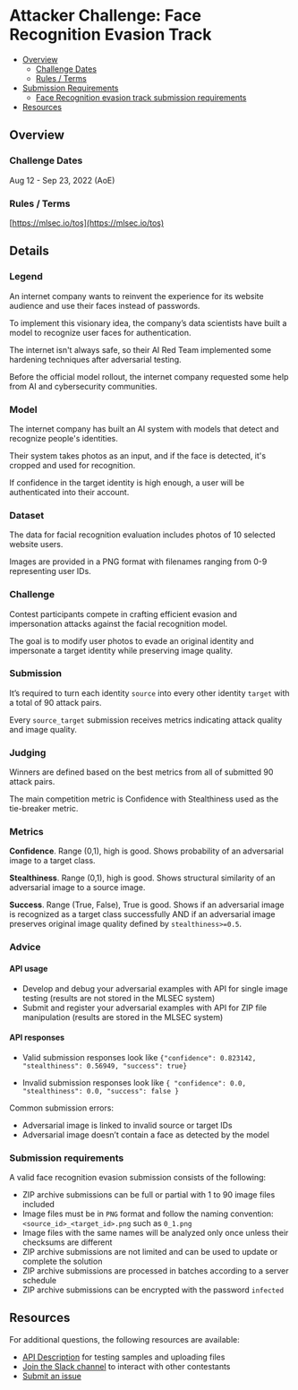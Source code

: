 # Attacker Challenge: Face Recognition Evasion Track
<!-- vscode-markdown-toc -->
* [Overview](#overview)
    * [Challenge Dates](#challenge-dates)
    * [Rules / Terms](#rules-/-terms)
* [Submission Requirements](#requirements)
    * [Face Recognition evasion track submission requirements](#requirements)
* [Resources](#resources)

<!-- vscode-markdown-toc-config
	numbering=false
	autoSave=true
	/vscode-markdown-toc-config -->
<!-- /vscode-markdown-toc -->


## <a name='overview'></a>Overview

### <a name='challenge-dates'></a>Challenge Dates
Aug 12 - Sep 23, 2022 (AoE)

### <a name='rules-/-terms'></a>Rules / Terms
[https://mlsec.io/tos](https://mlsec.io/tos)


## Details

### Legend

An internet company wants to reinvent the experience for its website audience and use their faces instead of passwords. 

To implement this visionary idea, the company’s data scientists have built a model to recognize user faces for authentication. 

The internet isn't always safe, so their AI Red Team implemented some hardening techniques after adversarial testing. 

Before the official model rollout, the internet company requested some help from AI and cybersecurity communities.


### Model

The internet company has built an AI system with models that detect and recognize people's identities. 

Their system takes photos as an input, and if the face is detected, it's cropped and used for recognition. 

If confidence in the target identity is high enough, a user will be authenticated into their account.


### Dataset

The data for facial recognition evaluation includes photos of 10 selected website users. 

Images are provided in a PNG format with filenames ranging from 0-9 representing user IDs.


### Challenge

Contest participants compete in crafting efficient evasion and impersonation attacks against the facial recognition model. 

The goal is to modify user photos to evade an original identity and impersonate a target identity while preserving image quality.


### Submission

It’s required to turn each identity `source` into every other identity `target` with a total of 90 attack pairs. 

Every `source_target` submission receives metrics indicating attack quality and image quality.


### Judging

Winners are defined based on the best metrics from all of submitted 90 attack pairs. 

The main competition metric is Confidence with Stealthiness used as the tie-breaker metric.


### Metrics

**Confidence**. Range (0,1), high is good. Shows probability of an adversarial image to a target class.

**Stealthiness**. Range (0,1), high is good. Shows structural similarity of an adversarial image to a source image.

**Success**. Range (True, False), True is good. Shows if an adversarial image is recognized as a target class successfully AND if an adversarial image preserves original image quality defined by `stealthiness>=0.5`.



### Advice

#### API usage
* Develop and debug your adversarial examples with API for single image testing (results are not stored in the MLSEC system)
* Submit and register your adversarial examples with API for ZIP file manipulation (results are stored in the MLSEC system)


#### API responses

* Valid submission responses look like `{"confidence": 0.823142, "stealthiness": 0.56949, "success": true}`

* Invalid submission responses look like `{ "confidence": 0.0, "stealthiness": 0.0, "success": false }`

Common submission errors:
* Adversarial image is linked to invalid source or target IDs
* Adversarial image doesn’t contain a face as detected by the model

### <a name='requirements'></a>Submission requirements

A valid face recognition evasion submission consists of the following:

* ZIP archive submissions can be full or partial with 1 to 90 image files included
* Image files must be in `PNG` format and follow the naming convention: `<source_id>_<target_id>.png` such as `0_1.png`
* Image files with the same names will be analyzed only once unless their checksums are different
* ZIP archive submissions are not limited and can be used to update or complete the solution
* ZIP archive submissions are processed in batches according to a server schedule
* ZIP archive submissions can be encrypted with the password `infected`


## <a name='resources'></a>Resources
For additional questions, the following resources are available:
* [API Description](https://mlsec.io/api_description/) for testing samples and uploading files
* [Join the Slack channel](https://join.slack.com/t/evademalwareml/shared_invite/zt-1e3pjht1s-h0H8omBFtZjZY1d5mKrokg) to interact with other contestants
* [Submit an issue](https://github.com/drhyrum/2022-machine-learning-security-evasion-competition/issues) 
